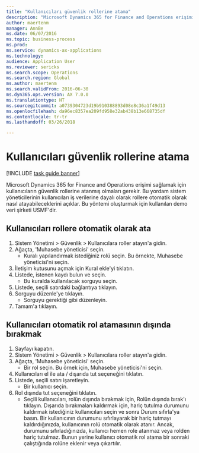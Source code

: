 ```yaml
--- 
title: "Kullanıcıları güvenlik rollerine atama"
description: "Microsoft Dynamics 365 for Finance and Operations erişimi sağlamak için kullanıcıların güvenlik rollerine atanmış olmaları gerekir."
author: maertenm
manager: AnnBe
ms.date: 06/07/2016
ms.topic: business-process
ms.prod: 
ms.service: dynamics-ax-applications
ms.technology: 
audience: Application User
ms.reviewer: sericks
ms.search.scope: Operations
ms.search.region: Global
ms.author: maertenm
ms.search.validFrom: 2016-06-30
ms.dyn365.ops.version: AX 7.0.0
ms.translationtype: HT
ms.sourcegitcommit: a0739304723d19b910388893d08e8c36a1f49d13
ms.openlocfilehash: da96ec8357ea209fd958e32ab438b13e668735df
ms.contentlocale: tr-tr
ms.lasthandoff: 03/26/2018

---
```

# <a name="assign-users-to-security-roles"></a>Kullanıcıları güvenlik rollerine atama

[!INCLUDE [task guide banner](../../includes/task-guide-banner.md)]

Microsoft Dynamics 365 for Finance and Operations erişimi sağlamak için kullanıcıların güvenlik rollerine atanmış olmaları gerekir. Bu yordam sistem yöneticilerinin kullanıcıları iş verilerine dayalı olarak rollere otomatik olarak nasıl atayabileceklerini açıklar. Bu yöntemi oluşturmak için kullanılan demo veri şirketi USMF'dir.


## <a name="automatically-assign-users-to-roles"></a>Kullanıcıları rollere otomatik olarak ata
1. Sistem Yönetimi > Güvenlik > Kullanıcılara roller atayın'a gidin.
2. Ağaçta, 'Muhasebe yöneticisi' seçin.
    * Kuralı yapılandırmak istediğiniz rolü seçin. Bu örnekte, Muhasebe yöneticisi'ni seçin.  
3. İletişim kutusunu açmak için Kural ekle'yi tıklatın.
4. Listede, istenen kaydı bulun ve seçin.
    * Bu kuralda kullanılacak sorguyu seçin.  
5. Listede, seçili satırdaki bağlantıya tıklayın.
6. Sorguyu düzenle'ye tıklayın.
    * Sorguyu gerektiği gibi düzenleyin.  
7. Tamam'a tıklayın.

## <a name="exclude-users-from-automatic-role-assignment"></a>Kullanıcıları otomatik rol atamasının dışında bırakmak
1. Sayfayı kapatın.
2. Sistem Yönetimi > Güvenlik > Kullanıcılara roller atayın'a gidin.
3. Ağaçta, 'Muhasebe yöneticisi' seçin.
    * Bir rol seçin. Bu örnek için, Muhasebe yöneticisi'ni seçin.  
4. Kullanıcıları el ile ata / dışarıda tut seçeneğini tıklatın.
5. Listede, seçili satırı işaretleyin.
    * Bir kullanıcı seçin.  
6. Rol dışında tut seçeneğini tıklatın.
    * Seçili kullanıcıları, rolün dışında bırakmak için, Rolün dışında bırak'ı tıklayın. Dışarıda bırakmaları kaldırmak için, hariç tutulma durumunu kaldırmak istediğiniz kullanıcıları seçin ve sonra Durum sıfırla'ya basın. Bir kullanıcının durumunu sıfırlayarak bir hariç tutmayı kaldırdığınızda, kullanıcının rolü otomatik olarak atanır. Ancak, durumunu sıfırladığınızda, kullanıcı hemen role atanmaz veya rolden hariç tutulmaz. Bunun yerine kullanıcı otomatik rol atama bir sonraki çalıştığında rolüne eklenir veya çıkartılır.  


